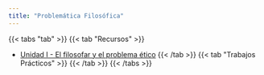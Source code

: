 ```yaml
---
title: "Problemática Filosófica"
---
```



{{< tabs "tab" >}}
{{< tab "Recursos" >}}
- <a href="https://drive.google.com/file/d/1v1XnZH-OKqUAHH7nRAxquwOVxSWV6dv6/view" target="_blank">Unidad I - El filosofar y el problema ético</a>
{{< /tab >}}
{{< tab "Trabajos Prácticos" >}}
{{< /tab >}}
{{< /tabs >}}
